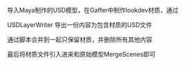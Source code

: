 导入Maya制作的USD模型，在Gaffer中制作lookdev材质，通过  

USDLayerWriter 导出一份内容为包含材质的USD文件

通过脚本合并到一起只保留材质，并删除所有其他内容

最后将材质文件引入进来和原始模型MergeScenes即可